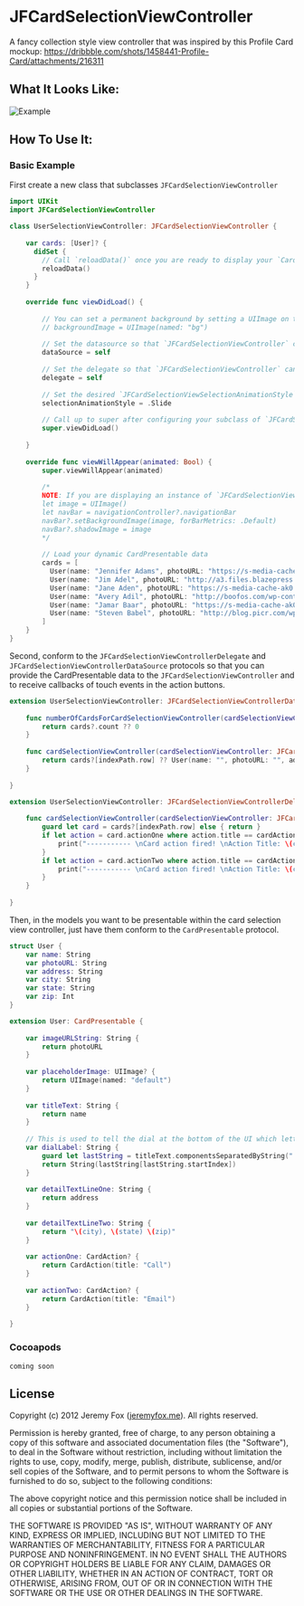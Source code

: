 JFCardSelectionViewController
===========

A fancy collection style view controller that was inspired by this Profile Card mockup: https://dribbble.com/shots/1458441-Profile-Card/attachments/216311

What It Looks Like:
------------------

![Example](https://dl.dropboxusercontent.com/u/55388810/card_selection_controller.gif)

How To Use It:
-------------

### Basic Example

First create a new class that subclasses `JFCardSelectionViewController`
```swift
import UIKit
import JFCardSelectionViewController

class UserSelectionViewController: JFCardSelectionViewController {
    
    var cards: [User]? {
      didSet {
        // Call `reloadData()` once you are ready to display your `CardPresentable` data or when there have been changes to that data that need to be represented in the UI.
        reloadData()
      }
    }
    
    override func viewDidLoad() {
        
        // You can set a permanent background by setting a UIImage on the `backgroundImage` property. If not set, the `backgroundImage` will be set using the currently selected Card's `imageURLString`.
        // backgroundImage = UIImage(named: "bg")
        
        // Set the datasource so that `JFCardSelectionViewController` can get the CardPresentable data you want to dispaly
        dataSource = self
        
        // Set the delegate so that `JFCardSelectionViewController` can notify the `delegate` of events that take place on the focused CardPresentable.
        delegate = self
        
        // Set the desired `JFCardSelectionViewSelectionAnimationStyle` to either `.Slide` or `.Fade`. Defaults to `.Fade`.
        selectionAnimationStyle = .Slide
        
        // Call up to super after configuring your subclass of `JFCardSelectionViewController`. Calling super before configuring will cause undesirable side effects.
        super.viewDidLoad()
        
    }
    
    override func viewWillAppear(animated: Bool) {
        super.viewWillAppear(animated)
        
        /*
        NOTE: If you are displaying an instance of `JFCardSelectionViewController` within a `UINavigationController`, you can use the code below to hide the navigation bar. This isn't required to use `JFCardSelectionViewController`, but `JFCardSelectionViewController` was designed to be used without a UINavigationBar.
        let image = UIImage()
        let navBar = navigationController?.navigationBar
        navBar?.setBackgroundImage(image, forBarMetrics: .Default)
        navBar?.shadowImage = image
        */
        
        // Load your dynamic CardPresentable data
        cards = [
          User(name: "Jennifer Adams", photoURL: "https://s-media-cache-ak0.pinimg.com/736x/5d/43/0b/5d430bd15603971c939fcc9a4358a35f.jpg", address: "123 Main St", city: "Atlanta", state: "GA", zip: 12345),
          User(name: "Jim Adel", photoURL: "http://a3.files.blazepress.com/image/upload/c_fit,cs_srgb,dpr_1.0,q_80,w_620/MTI4OTkyOTM4OTM5MTYxMDU0.jpg", address: "234 Main St", city: "Atlanta", state: "GA", zip: 12345),
          User(name: "Jane Aden", photoURL: "https://s-media-cache-ak0.pinimg.com/236x/b7/65/2d/b7652d8c4cf40bc0b1ebac37bb254fcb.jpg", address: "345 Main St", city: "Atlanta", state: "GA", zip: 12345),
          User(name: "Avery Adil", photoURL: "http://boofos.com/wp-content/uploads/2013/02/Celebrity-Portraits-by-Andy-Gotts-10.jpg", address: "456 Main St", city: "Atlanta", state: "GA", zip: 12345),
          User(name: "Jamar Baar", photoURL: "https://s-media-cache-ak0.pinimg.com/736x/85/e3/8a/85e38ab9e480790e216c4f9359bb677f.jpg", address: "567 Main St", city: "Atlanta", state: "GA", zip: 12345),
          User(name: "Steven Babel", photoURL: "http://blog.picr.com/wp-content/uploads/2015/09/Andy-Gotts.jpeg", address: "678 Main St", city: "Atlanta", state: "GA", zip: 12345)
        ]
    }
}
```

Second, conform to the `JFCardSelectionViewControllerDelegate` and `JFCardSelectionViewControllerDataSource` protocols so that you can provide the CardPresentable data to the `JFCardSelectionViewController` and to receive callbacks of touch events in the action buttons.
```swift
extension UserSelectionViewController: JFCardSelectionViewControllerDataSource {
    
    func numberOfCardsForCardSelectionViewController(cardSelectionViewController: JFCardSelectionViewController) -> Int {
        return cards?.count ?? 0
    }
    
    func cardSelectionViewController(cardSelectionViewController: JFCardSelectionViewController, cardForItemAtIndexPath indexPath: NSIndexPath) -> CardPresentable {
        return cards?[indexPath.row] ?? User(name: "", photoURL: "", address: "", city: "", state: "", zip: 0)
    }
    
}

extension UserSelectionViewController: JFCardSelectionViewControllerDelegate {
    
    func cardSelectionViewController(cardSelectionViewController: JFCardSelectionViewController, didSelectCardAction cardAction: CardAction, forCardAtIndexPath indexPath: NSIndexPath) {
        guard let card = cards?[indexPath.row] else { return }
        if let action = card.actionOne where action.title == cardAction.title {
            print("----------- \nCard action fired! \nAction Title: \(cardAction.title) \nIndex Path: \(indexPath)")
        }
        if let action = card.actionTwo where action.title == cardAction.title {
            print("----------- \nCard action fired! \nAction Title: \(cardAction.title) \nIndex Path: \(indexPath)")
        }
    }
    
}
```

Then, in the models you want to be presentable within the card selection view controller, just have them conform to the `CardPresentable` protocol.
```swift
struct User {
    var name: String
    var photoURL: String
    var address: String
    var city: String
    var state: String
    var zip: Int
}

extension User: CardPresentable {
    
    var imageURLString: String {
        return photoURL
    }
    
    var placeholderImage: UIImage? {
        return UIImage(named: "default")
    }
    
    var titleText: String {
        return name
    }
    
    // This is used to tell the dial at the bottom of the UI which letter to point tofor this card
    var dialLabel: String {
        guard let lastString = titleText.componentsSeparatedByString(" ").last else { return "" }
        return String(lastString[lastString.startIndex])
    }
    
    var detailTextLineOne: String {
        return address
    }
    
    var detailTextLineTwo: String {
        return "\(city), \(state) \(zip)"
    }
    
    var actionOne: CardAction? {
        return CardAction(title: "Call")
    }
    
    var actionTwo: CardAction? {
        return CardAction(title: "Email")
    }
    
}
```

### Cocoapods

`coming soon`

License
-------
Copyright (c) 2012 Jeremy Fox ([jeremyfox.me](http://www.jeremyfox.me)). All rights reserved.

Permission is hereby granted, free of charge, to any person obtaining a copy
of this software and associated documentation files (the "Software"), to deal
in the Software without restriction, including without limitation the rights
to use, copy, modify, merge, publish, distribute, sublicense, and/or sell
copies of the Software, and to permit persons to whom the Software is
furnished to do so, subject to the following conditions:

The above copyright notice and this permission notice shall be included in
all copies or substantial portions of the Software.

THE SOFTWARE IS PROVIDED "AS IS", WITHOUT WARRANTY OF ANY KIND, EXPRESS OR
IMPLIED, INCLUDING BUT NOT LIMITED TO THE WARRANTIES OF MERCHANTABILITY,
FITNESS FOR A PARTICULAR PURPOSE AND NONINFRINGEMENT. IN NO EVENT SHALL THE
AUTHORS OR COPYRIGHT HOLDERS BE LIABLE FOR ANY CLAIM, DAMAGES OR OTHER
LIABILITY, WHETHER IN AN ACTION OF CONTRACT, TORT OR OTHERWISE, ARISING FROM,
OUT OF OR IN CONNECTION WITH THE SOFTWARE OR THE USE OR OTHER DEALINGS IN THE
SOFTWARE.

